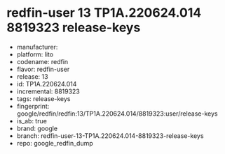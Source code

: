 # redfin-user 13 TP1A.220624.014 8819323 release-keys
- manufacturer: 
- platform: lito
- codename: redfin
- flavor: redfin-user
- release: 13
- id: TP1A.220624.014
- incremental: 8819323
- tags: release-keys
- fingerprint: google/redfin/redfin:13/TP1A.220624.014/8819323:user/release-keys
- is_ab: true
- brand: google
- branch: redfin-user-13-TP1A.220624.014-8819323-release-keys
- repo: google_redfin_dump
